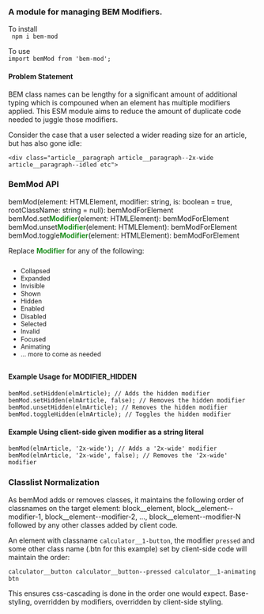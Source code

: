 <style>
.ref-to-modifier-const {
    color: #1e8f1e;
    font-weight: bold;
}
</style>
### A module for managing BEM **M**odifiers. 

To install</br>
``` npm i bem-mod```

To  use</br>
``` import bemMod from 'bem-mod'; ```

#### Problem Statement
BEM class names can be lengthy for a significant amount of additional typing which is compouned when an element has multiple modifiers applied. This ESM module aims to reduce the
amount of duplicate code needed to juggle those modifiers.

Consider the case that a user selected a wider reading size for an article, but has also gone idle:

```
<div class="article__paragraph article__paragraph--2x-wide article__paragraph--idled etc">
```

### BemMod API
bemMod(element: HTMLElement, modifier: string, is: boolean = true, rootClassName: string = null): bemModForElement<br>
bemMod.set<span class='ref-to-modifier-const'>Modifier</span>(element: HTMLElement): bemModForElement<br>
bemMod.unset<span  class='ref-to-modifier-const'>Modifier</span>(element: HTMLElement): bemModForElement<br>
bemMod.toggle<span  class='ref-to-modifier-const'>Modifier</span>(element: HTMLElement): bemModForElement<br>

Replace <span class='ref-to-modifier-const'>Modifier</span> for any of the following:
<ul id="modifiers" style="transform: scale(0.9); padding: 0; margin: 0">
    <li>Collapsed</li>
    <li>Expanded</li>
    <li>Invisible</li>
    <li>Shown</li>
    <li>Hidden</li>
    <li>Enabled</li>
    <li>Disabled</li>
    <li>Selected</li>
    <li>Invalid</li>
    <li>Focused</li>
    <li>Animating</li>
    <li>... more to come as needed</li>
</ul>

#### Example Usage for MODIFIER_HIDDEN
```
bemMod.setHidden(elmArticle); // Adds the hidden modifier
bemMod.setHidden(elmArticle, false); // Removes the hidden modifier
bemMod.unsetHidden(elmArticle); // Removes the hidden modifier
bemMod.toggleHidden(elmArticle); // Toggles the hidden modifier
```

#### Example Using client-side given modifier as a string literal
```
bemMod(elmArticle, '2x-wide'); // Adds a '2x-wide' modifier
bemMod(elmArticle, '2x-wide', false); // Removes the '2x-wide' modifier
```

### Classlist Normalization
As bemMod adds or removes classes, it maintains the following order of classnames on the target element:
block__element, block__element--modifier-1, block__element--modifier-2, ..., block__element--modifier-N followed by any other classes added by client code.

An element with classname `calculator__1-button`, the modifier `pressed` and some other class name (.btn for this example) set by client-side code will maintain the order:
```
calculator__button calculator__button--pressed calculator__1-animating btn
```

This ensures css-cascading is done in the order one would expect. Base-styling, overridden by modifiers, overridden by client-side styling.
